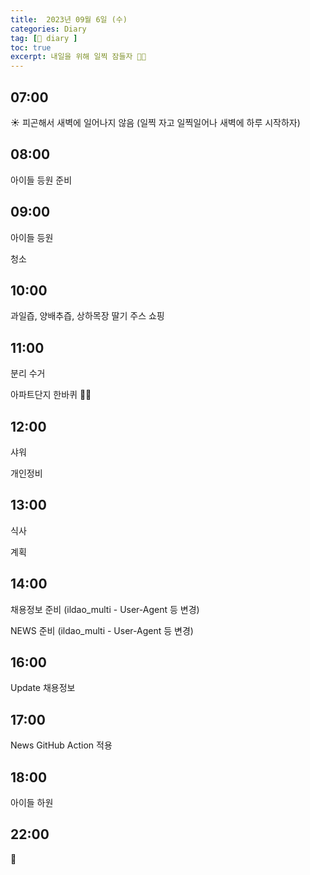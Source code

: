 ```yaml
---
title:  2023년 09월 6일 (수)
categories: Diary
tag: [📒 diary ]
toc: true
excerpt: 내일을 위해 일찍 잠들자 🏃🏻
---
```


## 07:00

☀️ 피곤해서 새벽에 일어나지 않음 (일찍 자고 일찍일어나 새벽에 하루 시작하자)

## 08:00

아이들 등원 준비

## 09:00

아이들 등원

청소

## 10:00

과일즙, 양배추즙, 상하목장 딸기 주스 쇼핑

## 11:00

분리 수거

아파트단지 한바퀴 🏃🏻

## 12:00

샤워

개인정비

## 13:00

식사

계획

## 14:00

채용정보 준비 (ildao_multi - User-Agent 등 변경)

NEWS 준비 (ildao_multi - User-Agent 등 변경)

## 16:00

Update 채용정보

## 17:00

News GitHub Action 적용

## 18:00

아이들 하원

## 22:00

🌙

<br><br><br>